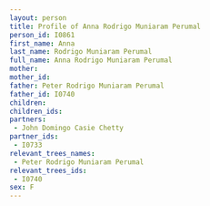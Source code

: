 ```yaml
---
layout: person
title: Profile of Anna Rodrigo Muniaram Perumal
person_id: I0861
first_name: Anna
last_name: Rodrigo Muniaram Perumal
full_name: Anna Rodrigo Muniaram Perumal
mother: 
mother_id: 
father: Peter Rodrigo Muniaram Perumal
father_id: I0740
children:
children_ids:
partners:
 - John Domingo Casie Chetty
partner_ids:
 - I0733
relevant_trees_names:
 - Peter Rodrigo Muniaram Perumal
relevant_trees_ids:
 - I0740
sex: F
---
```


